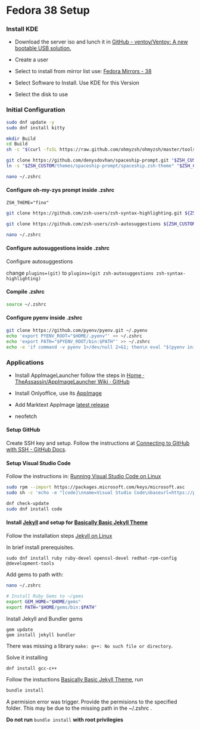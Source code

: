 # Fedora 38 Setup

### Install KDE

- Download the server iso and lunch it in [GitHub - ventoy/Ventoy: A new bootable USB solution.](https://github.com/ventoy/Ventoy)

- Create a user

- Select to install from mirror list use: [Fedora Mirrors - 38](https://admin.fedoraproject.org/mirrormanager/mirrors/Fedora/38)

- Select Software to Install. Use KDE for this Version

- Select the disk to use

### Initial Configuration

```bash
sudo dnf update -y
sudo dnf install kitty

mkdir Build
cd Build
sh -c "$(curl -fsSL https://raw.github.com/ohmyzsh/ohmyzsh/master/tools/install.sh)"

git clone https://github.com/denysdovhan/spaceship-prompt.git "$ZSH_CUSTOM/themes/spaceship-prompt" --depth=1
ln -s "$ZSH_CUSTOM/themes/spaceship-prompt/spaceship.zsh-theme" "$ZSH_CUSTOM/themes/spaceship.zsh-theme"

nano ~/.zshrc
```

#### Configure oh-my-zys prompt inside .zshrc

`ZSH_THEME="fino"`

```bash
git clone https://github.com/zsh-users/zsh-syntax-highlighting.git ${ZSH_CUSTOM:-~/.oh-my-zsh/custom}/plugins/zsh-syntax-highlighting

git clone https://github.com/zsh-users/zsh-autosuggestions ${ZSH_CUSTOM:-~/.oh-my-zsh/custom}/plugins/zsh-autosuggestions

nano ~/.zshrc
```

#### Configure autosuggestions inside .zshrc

Configure autosuggestions 

change `plugins=(git)` to `plugins=(git zsh-autosuggestions zsh-syntax-highlighting)`

#### Compile .zshrc

```bash
source ~/.zshrc
```

#### Configure pyenv inside .zshrc

```bash
git clone https://github.com/pyenv/pyenv.git ~/.pyenv
echo 'export PYENV_ROOT="$HOME/.pyenv"' >> ~/.zshrc
echo 'export PATH="$PYENV_ROOT/bin:$PATH"' >> ~/.zshrc
echo -e 'if command -v pyenv 1>/dev/null 2>&1; then\n eval "$(pyenv init --path)"\nfi' >> ~/.zshrc
```

### Applications

- Install AppImageLauncher follow the steps in [Home · TheAssassin/AppImageLauncher Wiki · GitHub](https://github.com/TheAssassin/AppImageLauncher/wiki)

- Install Onlyoffice, use its [AppImage](https://www.onlyoffice.com/download-desktop.aspx)

- Add Marktext AppImage [latest release](https://github.com/marktext/marktext/releases/latest)

- neofetch

#### Setup GitHub

Create SSH key and setup. Follow the instructions at [Connecting to GitHub with SSH - GitHub Docs](https://docs.github.com/authentication/connecting-to-github-with-ssh). 

#### Setup Visual Studio Code

Follow the instructions in: [Running Visual Studio Code on Linux](https://code.visualstudio.com/docs/setup/linux#_rhel-fedora-and-centos-based-distributions)

```bash
sudo rpm --import https://packages.microsoft.com/keys/microsoft.asc
sudo sh -c 'echo -e "[code]\nname=Visual Studio Code\nbaseurl=https://packages.microsoft.com/yumrepos/vscode\nenabled=1\ngpgcheck=1\ngpgkey=https://packages.microsoft.com/keys/microsoft.asc" > /etc/yum.repos.d/vscode.repo'

dnf check-update
sudo dnf install code
```

#### Install [Jekyll](https://jekyllrb.com) and setup for [Basically Basic Jekyll Theme](https://mmistakes.github.io/jekyll-theme-basically-basic/)

Follow the installation steps [Jekyll on Linux](https://jekyllrb.com/docs/installation/other-linux/) 

In brief install prerequisites. 

```
sudo dnf install ruby ruby-devel openssl-devel redhat-rpm-config @development-tools
```

Add gems to path with:

```bash
nano ~/.zshrc
```

```bash
# Install Ruby Gems to ~/gems
export GEM_HOME="$HOME/gems"
export PATH="$HOME/gems/bin:$PATH"
```

Install Jekyll and Bundler gems

```
gem update
gem install jekyll bundler
```

There was missing a library `make: g++: No such file or directory`.

Solve it installing 

```bash
dnf install gcc-c++
```

Follow the instuctions [Basically Basic Jekyll Theme](https://mmistakes.github.io/jekyll-theme-basically-basic/), run 

```bash
bundle install
```

A permision error was trigger. Provide the permisions to the specified folder. This may be due to the missing path in the ~/.zshrc .

**Do not run** `bundle install`  **with root privilegies**




